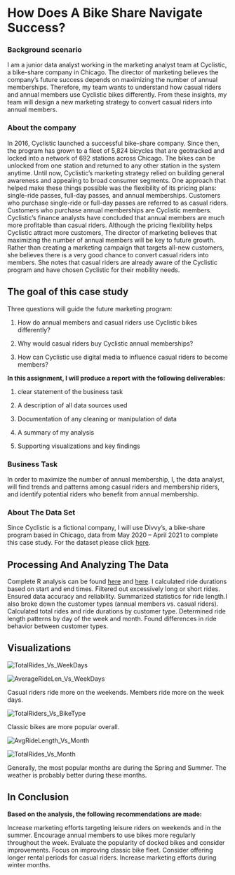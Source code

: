 
# How Does A Bike Share Navigate Success?

### Background scenario

I am a junior data analyst working in the marketing analyst team at Cyclistic, a bike-share company in Chicago. The director of marketing believes the company’s future success depends on maximizing the number of annual memberships. Therefore, my team wants to understand how casual riders and annual members use Cyclistic bikes differently. From these insights, my team will design a new marketing strategy to convert casual riders into annual members.

### About the company

In 2016, Cyclistic launched a successful bike-share company. Since then, the program has grown to a fleet of 5,824 bicycles that are geotracked and locked into a network of 692 stations across Chicago. The bikes can be unlocked from one station and returned to any other station in the system anytime. Until now, Cyclistic’s marketing strategy relied on building general awareness and appealing to broad consumer segments. One approach that helped make these things possible was the flexibility of its pricing plans: single-ride passes, full-day passes, and annual memberships. Customers who purchase single-ride or full-day passes are referred to as casual riders. Customers who purchase annual memberships are Cyclistic members. Cyclistic’s finance analysts have concluded that annual members are much more profitable than casual riders. Although the pricing flexibility helps Cyclistic attract more customers, The director of marketing believes that maximizing the number of annual members will be key to future growth. Rather than creating a marketing campaign that targets all-new customers, she believes there is a very good chance to convert casual riders into members. She notes that casual riders are already aware of the Cyclistic program and have chosen Cyclistic for their mobility needs.

## The goal of this case study

Three questions will guide the future marketing program:

1. How do annual members and casual riders use Cyclistic bikes differently?

2. Why would casual riders buy Cyclistic annual memberships?

3. How can Cyclistic use digital media to influence casual riders to become members?

<b>In this assignment, I will produce a report with the following deliverables:</b>

1.  clear statement of the business task

2. A description of all data sources used

3. Documentation of any cleaning or manipulation of data

4. A summary of my analysis

5. Supporting visualizations and key findings


### Business Task

In order to maximize the number of annual membership, I, the data analyst, will find trends and patterns among casual riders and membership riders, and identify potential riders who benefit from annual membership.

### About The Data Set

Since Cyclistic is a fictional company, I will use Divvy’s, a bike-share program based in Chicago, data from May 2020 – April 2021 to complete this case study. For the dataset please click <a href="http://divvy-tripdata.s3.amazonaws.com/index.html">here</a>.

## Processing And Analyzing The Data

Complete R analysis can be found <a href="https://github.com/jennttraan/How-does-a-bike-share-navigate-success-/blob/main/R%20Analysis">here</a> and <a href="https://github.com/jennttraan/How-does-a-bike-share-navigate-success-/blob/main/R%20Cleaning">here</a>.
I calculated ride durations based on start and end times. Filtered out excessively long or short rides. Ensured data accuracy and reliability. Summarized statistics for ride length.I also broke down the customer types (annual members vs. casual riders). Calculated total rides and ride durations by customer type. Determined ride length patterns by day of the week and month. Found differences in ride behavior between customer types.

## Visualizations

![TotalRides_Vs_WeekDays](https://github.com/jennttraan/How-does-a-bike-share-navigate-success-/assets/144400508/666555ff-b95c-4abf-b2ce-df856a6f1a06)


![AverageRideLen_Vs_WeekDays](https://github.com/jennttraan/How-does-a-bike-share-navigate-success-/assets/144400508/28fd7063-e182-41bc-9300-85260a85c5a9)

Casual riders ride more on the weekends. Members ride more on the week days.

![TotalRiders_Vs_BikeType](https://github.com/jennttraan/How-does-a-bike-share-navigate-success-/assets/144400508/1d794ab6-7832-4ea4-8759-4f87528f480e)

Classic bikes are more popular overall.

![AvgRideLength_Vs_Month](https://github.com/jennttraan/How-does-a-bike-share-navigate-success-/assets/144400508/4e84bc91-c974-49dd-a61e-55a72d7858ff)


![TotalRides_Vs_Month](https://github.com/jennttraan/How-does-a-bike-share-navigate-success-/assets/144400508/c1004494-4af9-41d9-86fb-61ea1c04d536)


Generally, the most popular months are during the Spring and Summer. The weather is probably better during these months.


## In Conclusion

<b>Based on the analysis, the following recommendations are made:</b>

Increase marketing efforts targeting leisure riders on weekends and in the summer.
Encourage annual members to use bikes more regularly throughout the week.
Evaluate the popularity of docked bikes and consider improvements.
Focus on improving classic bike fleet.
Consider offering longer rental periods for casual riders.
Increase marketing efforts during winter months.
